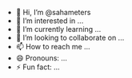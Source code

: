 - 👋 Hi, I’m @sahameters
- 👀 I’m interested in ...
- 🌱 I’m currently learning ...
- 💞️ I’m looking to collaborate on ...
- 📫 How to reach me ...
- 😄 Pronouns: ...
- ⚡ Fun fact: ...

<!---
sahameters/sahameters is a ✨ special ✨ repository because its `README.md` (this file) appears on your GitHub profile.
You can click the Preview link to take a look at your changes.
--->
